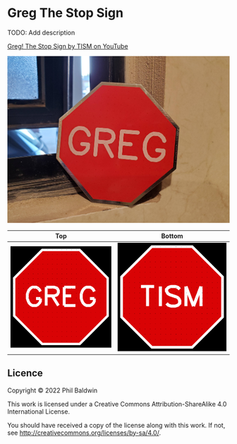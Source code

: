 # Greg The Stop Sign

TODO: Add description

[Greg! The Stop Sign by TISM on YouTube](https://www.youtube.com/watch?v=JwI2NrVYqIE)

![Photo of board](photo.jpg)

| Top                                          | Bottom                                             |
| -------------------------------------------- | -------------------------------------------------- |
| ![Top of board design](Exports-v1.1/Top.svg) | ![Bottom of board design](Exports-v1.1/Bottom.svg) |

## Licence

Copyright © 2022 Phil Baldwin

This work is licensed under a Creative Commons Attribution-ShareAlike 4.0 International License.

You should have received a copy of the license along with this work. If not, see <http://creativecommons.org/licenses/by-sa/4.0/>.
